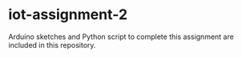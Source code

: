 # iot-assignment-2
Arduino sketches and Python script to complete this assignment are included in this repository. 
